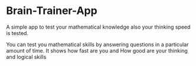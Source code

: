 # Brain-Trainer-App
A simple app to test your mathematical knowledge also your thinking speed is tested.

You can test you mathematical skills by answering questions in a particular amount of time.
It shows how fast are you and How good are your thinking and logical skills


